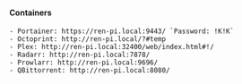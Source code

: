 #### Containers
	- Portainer: https://ren-pi.local:9443/ `Password: !K!K`
	- Octoprint: http://ren-pi.local/?#temp
	- Plex: http://ren-pi.local:32400/web/index.html#!/
	- Radarr: http://ren-pi.local:7878/
	- Prowlarr: http://ren-pi.local:9696/
	- QBittorrent: http://ren-pi.local:8080/